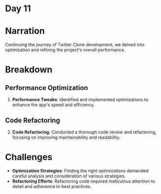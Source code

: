 # Day 11

# Narration
Continuing the journey of Twitter Clone development, we delved into optimization and refining the project's overall performance.

# Breakdown
## Performance Optimization
1. **Performance Tweaks**: Identified and implemented optimizations to enhance the app's speed and efficiency.

## Code Refactoring
2. **Code Refactoring**: Conducted a thorough code review and refactoring, focusing on improving maintainability and readability.

# Challenges
- **Optimization Strategies**: Finding the right optimizations demanded careful analysis and consideration of various strategies.
- **Refactoring Efforts**: Refactoring code required meticulous attention to detail and adherence to best practices.

